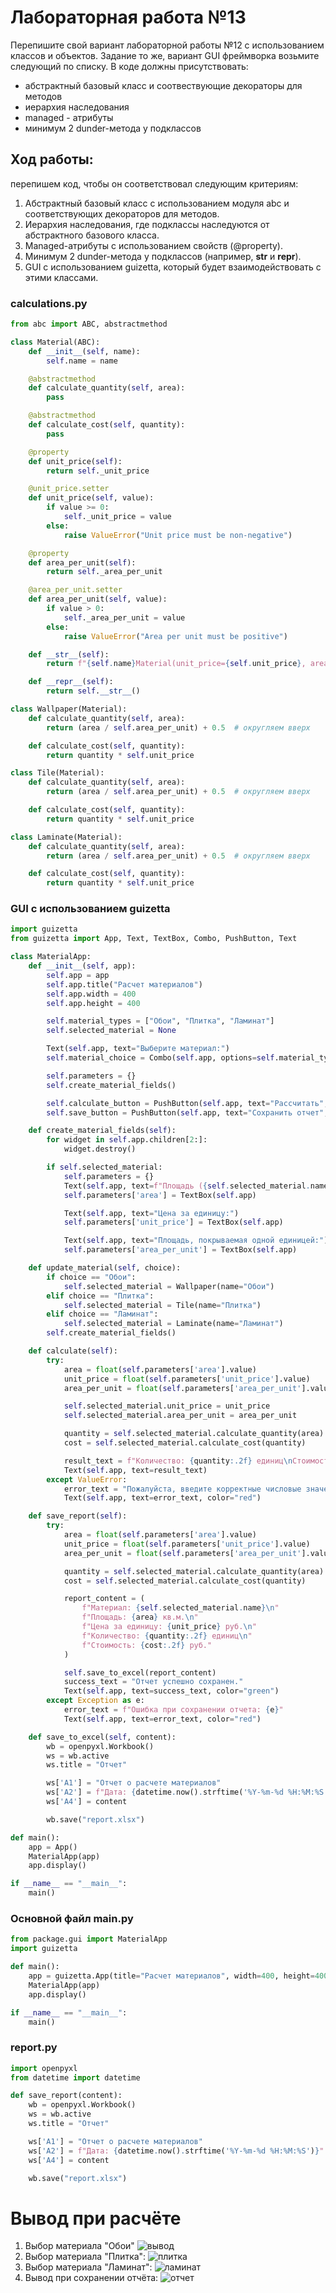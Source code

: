 # Лабораторная работа №13
Перепишите свой вариант лабораторной работы №12 с использованием классов и объектов.
Задание то же, вариант GUI фреймворка возьмите следующий по списку.
В коде должны присутствовать:
- абстрактный базовый класс и соотвествующие декораторы для методов
- иерархия наследования
- managed - атрибуты
- минимум 2 dunder-метода у подклассов
## Ход работы:
перепишем  код, чтобы он соответствовал следующим критериям:
1. Абстрактный базовый класс с использованием модуля abc и соответствующих декораторов для методов.
2. Иерархия наследования, где подклассы наследуются от абстрактного базового класса.
3. Managed-атрибуты с использованием свойств (@property).
4. Минимум 2 dunder-метода у подклассов (например, __str__ и __repr__).
5. GUI с использованием guizetta, который будет взаимодействовать с этими классами.
### calculations.py
``` py
from abc import ABC, abstractmethod

class Material(ABC):
    def __init__(self, name):
        self.name = name

    @abstractmethod
    def calculate_quantity(self, area):
        pass

    @abstractmethod
    def calculate_cost(self, quantity):
        pass

    @property
    def unit_price(self):
        return self._unit_price

    @unit_price.setter
    def unit_price(self, value):
        if value >= 0:
            self._unit_price = value
        else:
            raise ValueError("Unit price must be non-negative")

    @property
    def area_per_unit(self):
        return self._area_per_unit

    @area_per_unit.setter
    def area_per_unit(self, value):
        if value > 0:
            self._area_per_unit = value
        else:
            raise ValueError("Area per unit must be positive")

    def __str__(self):
        return f"{self.name}Material(unit_price={self.unit_price}, area_per_unit={self.area_per_unit})"

    def __repr__(self):
        return self.__str__()

class Wallpaper(Material):
    def calculate_quantity(self, area):
        return (area / self.area_per_unit) + 0.5  # округляем вверх

    def calculate_cost(self, quantity):
        return quantity * self.unit_price

class Tile(Material):
    def calculate_quantity(self, area):
        return (area / self.area_per_unit) + 0.5  # округляем вверх

    def calculate_cost(self, quantity):
        return quantity * self.unit_price

class Laminate(Material):
    def calculate_quantity(self, area):
        return (area / self.area_per_unit) + 0.5  # округляем вверх

    def calculate_cost(self, quantity):
        return quantity * self.unit_price
```
### GUI с использованием guizetta
``` py
import guizetta
from guizetta import App, Text, TextBox, Combo, PushButton, Text

class MaterialApp:
    def __init__(self, app):
        self.app = app
        self.app.title("Расчет материалов")
        self.app.width = 400
        self.app.height = 400

        self.material_types = ["Обои", "Плитка", "Ламинат"]
        self.selected_material = None

        Text(self.app, text="Выберите материал:")
        self.material_choice = Combo(self.app, options=self.material_types, command=self.update_material)

        self.parameters = {}
        self.create_material_fields()

        self.calculate_button = PushButton(self.app, text="Рассчитать", command=self.calculate)
        self.save_button = PushButton(self.app, text="Сохранить отчет", command=self.save_report)

    def create_material_fields(self):
        for widget in self.app.children[2:]:
            widget.destroy()

        if self.selected_material:
            self.parameters = {}
            Text(self.app, text=f"Площадь ({self.selected_material.name}):")
            self.parameters['area'] = TextBox(self.app)

            Text(self.app, text="Цена за единицу:")
            self.parameters['unit_price'] = TextBox(self.app)

            Text(self.app, text="Площадь, покрываемая одной единицей:")
            self.parameters['area_per_unit'] = TextBox(self.app)

    def update_material(self, choice):
        if choice == "Обои":
            self.selected_material = Wallpaper(name="Обои")
        elif choice == "Плитка":
            self.selected_material = Tile(name="Плитка")
        elif choice == "Ламинат":
            self.selected_material = Laminate(name="Ламинат")
        self.create_material_fields()

    def calculate(self):
        try:
            area = float(self.parameters['area'].value)
            unit_price = float(self.parameters['unit_price'].value)
            area_per_unit = float(self.parameters['area_per_unit'].value)

            self.selected_material.unit_price = unit_price
            self.selected_material.area_per_unit = area_per_unit

            quantity = self.selected_material.calculate_quantity(area)
            cost = self.selected_material.calculate_cost(quantity)

            result_text = f"Количество: {quantity:.2f} единиц\nСтоимость: {cost:.2f} руб."
            Text(self.app, text=result_text)
        except ValueError:
            error_text = "Пожалуйста, введите корректные числовые значения."
            Text(self.app, text=error_text, color="red")

    def save_report(self):
        try:
            area = float(self.parameters['area'].value)
            unit_price = float(self.parameters['unit_price'].value)
            area_per_unit = float(self.parameters['area_per_unit'].value)

            quantity = self.selected_material.calculate_quantity(area)
            cost = self.selected_material.calculate_cost(quantity)

            report_content = (
                f"Материал: {self.selected_material.name}\n"
                f"Площадь: {area} кв.м.\n"
                f"Цена за единицу: {unit_price} руб.\n"
                f"Количество: {quantity:.2f} единиц\n"
                f"Стоимость: {cost:.2f} руб."
            )

            self.save_to_excel(report_content)
            success_text = "Отчет успешно сохранен."
            Text(self.app, text=success_text, color="green")
        except Exception as e:
            error_text = f"Ошибка при сохранении отчета: {e}"
            Text(self.app, text=error_text, color="red")

    def save_to_excel(self, content):
        wb = openpyxl.Workbook()
        ws = wb.active
        ws.title = "Отчет"

        ws['A1'] = "Отчет о расчете материалов"
        ws['A2'] = f"Дата: {datetime.now().strftime('%Y-%m-%d %H:%M:%S')}"
        ws['A4'] = content

        wb.save("report.xlsx")

def main():
    app = App()
    MaterialApp(app)
    app.display()

if __name__ == "__main__":
    main()
```
### Основной файл main.py
``` py
from package.gui import MaterialApp
import guizetta

def main():
    app = guizetta.App(title="Расчет материалов", width=400, height=400)
    MaterialApp(app)
    app.display()

if __name__ == "__main__":
    main()
```
### report.py
``` py
import openpyxl
from datetime import datetime

def save_report(content):
    wb = openpyxl.Workbook()
    ws = wb.active
    ws.title = "Отчет"

    ws['A1'] = "Отчет о расчете материалов"
    ws['A2'] = f"Дата: {datetime.now().strftime('%Y-%m-%d %H:%M:%S')}"
    ws['A4'] = content

    wb.save("report.xlsx")
```
# Вывод при расчёте
1. Выбор материала "Обои"
![вывод](вывод.PNG)
2. Выбор материала "Плитка":
![плитка](плитка.PNG)
3. Выбор материала "Ламинат":
![ламинат](ламинат.PNG)
4. Вывод при сохранении отчёта:
![отчет](отчет.PNG)
